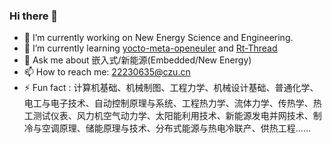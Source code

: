 ### Hi there 👋
- 🔭 I’m currently working on New Energy Science and Engineering.
- 🌱 I’m currently learning [yocto-meta-openeuler](https://openeuler.gitee.io/yocto-meta-openeuler/master/introduction/index.html/) and [Rt-Thread](https://club.rt-thread.org/index.html/) 
- 💬 Ask me about 嵌入式/新能源(Embedded/New Energy)
- 📫 How to reach me: <22230635@czu.cn>
- ⚡ Fun fact :  计算机基础、机械制图、工程力学、机械设计基础、普通化学、电工与电子技术、自动控制原理与系统、工程热力学、流体力学、传热学、热工测试仪表、风力机空气动力学、太阳能利用技术、新能源发电并网技术、制冷与空调原理、储能原理与技术、分布式能源与热电冷联产、供热工程......


<!--
**Darrenpig/Darrenpig** is a ✨ _special_ ✨ repository because its `README.md` (this file) appears on your GitHub profile.

Here are some ideas to get you started:

- 🔭 I’m currently working on ...
- 🌱 I’m currently learning ...
- 👯 I’m looking to collaborate on ...
- 🤔 I’m looking for help with ...
- 💬 Ask me about ...
- 📫 How to reach me: ...
- 😄 Pronouns: ...
- ⚡ Fun fact: ...
-->
